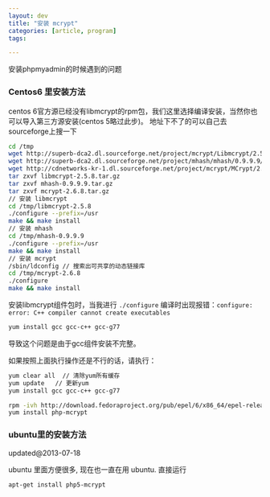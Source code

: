 ```yaml
---
layout: dev
title: "安装 mcrypt"
categories: [article, program]
tags:

---
```


安装phpmyadmin的时候遇到的问题

### Centos6 里安装方法

centos 6官方源已经没有libmcrypt的rpm包，我们这里选择编译安装，当然你也可以导入第三方源安装(centos 5略过此步)。
地址下不了的可以自己去sourceforge上搜一下

```bash
cd /tmp
wget http://superb-dca2.dl.sourceforge.net/project/mcrypt/Libmcrypt/2.5.8/libmcrypt-2.5.8.tar.gz
wget http://superb-dca2.dl.sourceforge.net/project/mhash/mhash/0.9.9.9/mhash-0.9.9.9.tar.gz
wget http://cdnetworks-kr-1.dl.sourceforge.net/project/mcrypt/MCrypt/2.6.8/mcrypt-2.6.8.tar.gz
tar zxvf libmcrypt-2.5.8.tar.gz
tar zxvf mhash-0.9.9.9.tar.gz
tar zxvf mcrypt-2.6.8.tar.gz
// 安装 libmcrypt
cd /tmp/libmcrypt-2.5.8
./configure --prefix=/usr
make && make install
// 安装 mhash
cd /tmp/mhash-0.9.9.9
./configure --prefix=/usr
make && make install
// 安装 mcrypt
/sbin/ldconfig // 搜索出可共享的动态链接库
cd /tmp/mcrypt-2.6.8
./configure
make && make install

```

安装libmcrypt组件包时，当我进行 `./configure` 编译时出现报错：`configure: error: C++ compiler cannot create executables`

```bash
yum install gcc gcc-c++ gcc-g77

```

导致这个问题是由于gcc组件安装不完整。

如果按照上面执行操作还是不行的话，请执行：

```bash
yum clear all  // 清除yum所有缓存
yum update   // 更新yum
yum install gcc gcc-c++ gcc-g77

rpm -ivh http://download.fedoraproject.org/pub/epel/6/x86_64/epel-release-6-7.noarch.rpm
yum install php-mcrypt

```

### ubuntu里的安装方法

updated@2013-07-18

ubuntu 里面方便很多, 现在也一直在用 ubuntu. 直接运行

```bash
apt-get install php5-mcrypt

```


